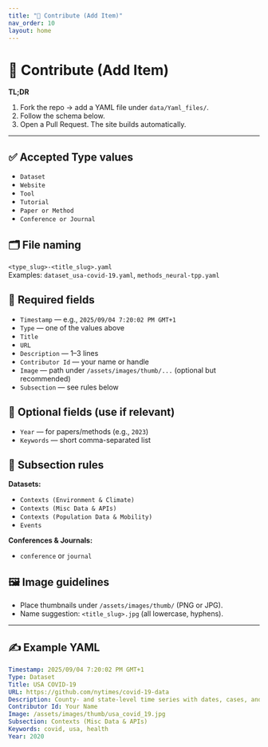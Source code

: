 ```yaml
---
title: "🤝 Contribute (Add Item)"
nav_order: 10
layout: home
---
```


# 🤝 Contribute (Add Item)

**TL;DR**
1) Fork the repo → add a YAML file under `data/Yaml_files/`.  
2) Follow the schema below.  
3) Open a Pull Request. The site builds automatically.

---

## ✅ Accepted **Type** values
- `Dataset`
- `Website`
- `Tool`
- `Tutorial`
- `Paper or Method`
- `Conference or Journal`

## 🗂️ File naming
`<type_slug>-<title_slug>.yaml`  
Examples: `dataset_usa-covid-19.yaml`, `methods_neural-tpp.yaml`

## 🧱 Required fields
- `Timestamp` — e.g., `2025/09/04 7:20:02 PM GMT+1`
- `Type` — one of the values above
- `Title`
- `URL`
- `Description` — 1–3 lines
- `Contributor Id` — your name or handle
- `Image` — path under `/assets/images/thumb/...` (optional but recommended)
- `Subsection` — see rules below

## 🧪 Optional fields (use if relevant)
- `Year` — for papers/methods (e.g., `2023`)
- `Keywords` — short comma-separated list

## 🧭 Subsection rules
**Datasets:**  
- `Contexts (Environment & Climate)`  
- `Contexts (Misc Data & APIs)`  
- `Contexts (Population Data & Mobility)`  
- `Events`  

**Conferences & Journals:**  
- `conference` or `journal`

## 🖼 Image guidelines
- Place thumbnails under `/assets/images/thumb/` (PNG or JPG).  
- Name suggestion: `<title_slug>.jpg` (all lowercase, hyphens).

---

## ✍️ Example YAML

```yaml
Timestamp: 2025/09/04 7:20:02 PM GMT+1
Type: Dataset
Title: USA COVID-19
URL: https://github.com/nytimes/covid-19-data
Description: County- and state-level time series with dates, cases, and deaths.
Contributor Id: Your Name
Image: /assets/images/thumb/usa_covid_19.jpg
Subsection: Contexts (Misc Data & APIs)
Keywords: covid, usa, health
Year: 2020
